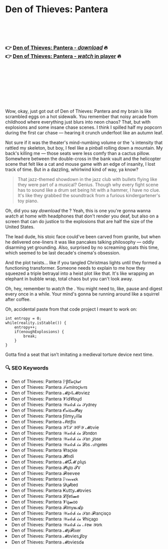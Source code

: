 <h1>Den of Thieves: Pantera</h1>

<br><br><br>

<h3>👉 <a href="https://Hartmans-puggcodore1976.github.io/kuepmxfobu/">Den of Thieves: Pantera - 𝘥𝘰𝘸𝘯𝘭𝘰𝘢𝘥</a> 🔥<br>
👉 <a href="https://Hartmans-puggcodore1976.github.io/kuepmxfobu/">Den of Thieves: Pantera - 𝘸𝘢𝘵𝘤𝘩 in player</a> 🔥
</h3>



<br><br><br><br><br><br><br>


Wow, okay, just got out of Den of Thieves: Pantera and my brain is like scrambled eggs on a hot sidewalk. You remember that noisy arcade from childhood where everything just blurs into neon chaos? That, but with explosions and some insane chase scenes. I think I spilled half my popcorn during the first car chase — hearing it crunch underfoot like an autumn leaf. 

Not sure if it was the theater's mind-numbing volume or the  's intensity that rattled my skeleton, but boy, I feel like a pinball rolling down a mountain. My back's killing me — those seats were less comfy than a cactus pillow. Somewhere between the double-cross in the bank vault and the helicopter scene that felt like a cat and mouse game with an edge of insanity, I lost track of time. But in a dazzling, whirlwind kind of way, ya know?

> That jazz-themed showdown in the jazz club with bullets flying like they were part of a musical? Genius. Though why every fight scene has to sound like a drum set being hit with a hammer, I have no clue. It's like they grabbed the soundtrack from a furious kindergartener's toy piano.

Oh, did you say 𝘥𝘰𝘸𝘯𝘭𝘰𝘢𝘥 the  ? Yeah, this is one you're gonna wanna 𝘸𝘢𝘵𝘤𝘩 at home with headphones that don't render you deaf, but also on a screen that can do justice to the explosions that are half the size of the United States.

The lead dude, his stoic face could've been carved from granite, but when he delivered one-liners it was like pancakes talking philosophy — oddly disarming yet grounding. Also, surprised by no screaming goats this time, which seemed to be last decade's cinema's obsession.

And the plot twists… like if you tangled Christmas lights until they formed a functioning transformer. Someone needs to explain to me how they squeezed a triple betrayal into a heist plot like that. It's like wrapping an elephant in bubble wrap, total chaos but you can't look away.

Oh, hey, remember to 𝘸𝘢𝘵𝘤𝘩 the  . You might need to, like, pause and digest every once in a while. Your mind's gonna be running around like a squirrel after coffee.

Oh, accidental paste from that code project I meant to work on:

```
int entropy = 0;
while(reality.isStable()) {
    entropy++;
    if(enoughExplosions) {
        break;
    }
}
```

Gotta find a seat that isn’t imitating a medieval torture device next time.

<h3>🔍 SEO Keywords</h3>
<li>Den of Thieves: Pantera 𝙿Ꞵť𝗅𝓸ç𝗄𝓮𝗋</li>
<li>Den of Thieves: Pantera 𝒯𝒶𝗆𝗂𝗅𝗋𝗈ç𝗄𝑒𝗋𝗌</li>
<li>Den of Thieves: Pantera 𝓜ρ𝟜𝓜𝗈ν𝗂𝖾𝗓</li>
<li>Den of Thieves: Pantera 𝓥𝗂ԁ𝓒𝗅𝗈ųԁ</li>
<li>Den of Thieves: Pantera 𝒲𝒶𝓉𝒸𝒽 𝒾𝓃 𝒮𝗒𝖽𝗇𝖾𝗒</li>
<li>Den of Thieves: Pantera 𝓞𝓃𝗂𝗈𝓃𝓟𝗅𝖆𝗒</li>
<li>Den of Thieves: Pantera ƒ𝗂𝗅𝗆𝗒𝓏𝗂𝗅𝗅𝖆</li>
<li>Den of Thieves: Pantera 𝓝𝖾𝗍ƒ𝗅𝗂𝗑</li>
<li>Den of Thieves: Pantera 𝒴𝖳𝒮 𝒴𝖨𝖥𝒴 𝓜𝗈ν𝗂𝖾</li>
<li>Den of Thieves: Pantera 𝒲𝒶𝓉𝒸𝒽 𝒾𝓃 𝓛𝗈𝗇𝖽𝗈𝗇</li>
<li>Den of Thieves: Pantera 𝒲𝒶𝓉𝒸𝒽 𝒾𝓃 𝒮𝖺𝗇 𝒥𝗈𝗌𝖾</li>
<li>Den of Thieves: Pantera 𝒲𝒶𝓉𝒸𝒽 𝒾𝓃 𝓛𝗈𝗌 𝒜𝗇𝗀𝖾𝗅𝖾𝗌</li>
<li>Den of Thieves: Pantera 𝓒𝗋𝖺ç𝗄𝗅𝖾</li>
<li>Den of Thieves: Pantera 𝓗𝗂𝗇ԁ𝗂</li>
<li>Den of Thieves: Pantera 𝓜Ɠ𝓜 ρ𝗅ų𝗌</li>
<li>Den of Thieves: Pantera 𝓟𝗅ų𝗍𝗈 𝓣𝖵</li>
<li>Den of Thieves: Pantera 𝓕𝗋𝖾𝖾ν𝖾𝖾</li>
<li>Den of Thieves: Pantera 𝙿𝑒𝒶𝒸𝓸𝐜𝗄</li>
<li>Den of Thieves: Pantera 𝓓ų𝓫𝖻𝖾𝖽</li>
<li>Den of Thieves: Pantera Ҝ𝗎𝗍𝗍𝗒𝓜𝗈ν𝗂𝖾𝗌</li>
<li>Den of Thieves: Pantera 𝓛𝗂ƒ𝖾𝗍𝗂𝓶𝖾</li>
<li>Den of Thieves: Pantera 𝓥ų𝓶𝗈𝗈</li>
<li>Den of Thieves: Pantera 𝓕𝗂𝗅𝗆𝗒𝗐𝓐ρ</li>
<li>Den of Thieves: Pantera 𝒲𝒶𝓉𝒸𝒽 𝒾𝓃 𝒮𝖺𝗇 𝓕𝗋𝖺𝗇ç𝗂𝗌ç𝗈</li>
<li>Den of Thieves: Pantera 𝒲𝒶𝓉𝒸𝒽 𝒾𝓃 𝓒𝗁𝗂ç𝖺𝗀𝗈</li>
<li>Den of Thieves: Pantera 𝒲𝒶𝓉𝒸𝒽 𝒾𝓃 𝒩𝖾𝗐 𝒴𝗈𝗋𝗄</li>
<li>Den of Thieves: Pantera 𝓜𝗒𝓕𝗅𝗂𝗑𝖾𝗋</li>
<li>Den of Thieves: Pantera 𝓜𝗈ν𝗂𝖾𝗌𝓙𝗈𝗒</li>
<li>Den of Thieves: Pantera 𝓜𝗈ν𝗂𝖾𝗌ԁ𝖆</li>
